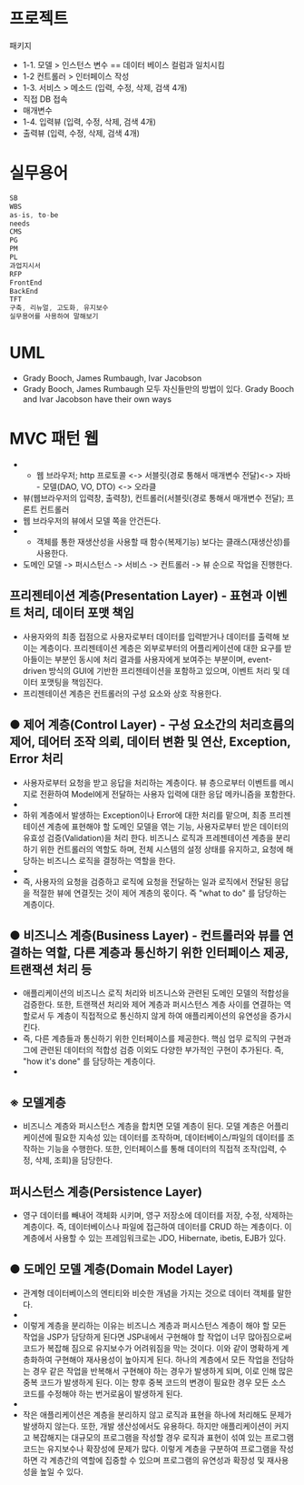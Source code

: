 # 프로젝트
패키지
- 1-1. 모델 > 인스턴스 변수 == 데이터 베이스 컬럼과 일치시킴
- 1-2 컨트롤러 > 인터페이스 작성
- 1-3. 서비스 > 메소드 (입력, 수정, 삭제, 검색 4개)
- 직접 DB 접속
- 매개변수
- 1-4. 입력뷰 (입력, 수정, 삭제, 검색 4개)
- 출력뷰 (입력, 수정, 삭제, 검색 4개)







# 실무용어
```java
SB
WBS
as-is, to-be
needs
CMS
PG
PM 
PL
과업지시서
RFP
FrontEnd
BackEnd
TFT
구축, 리뉴얼, 고도화, 유지보수
실무용어를 사용하여 말해보기
```








# UML 
* Grady Booch, James Rumbaugh,  Ivar Jacobson
* Grady Booch, James Rumbaugh 모두 자신들만의 방법이 있다.
  Grady Booch and Ivar Jacobson have their own ways










# MVC 패턴 웹
- - 웹 브라우저; http 프로토콜 <->   서블릿(경로 통해서 매개변수 전달)<->   자바 -   모델(DAO, VO, DTO) <-> 오라클
- 뷰(웹브라우저의 입력창, 출력창),  컨트롤러(서블릿(경로 통해서 매개변수 전달); 프론트 컨트롤러
- 웹 브라우저의 뷰에서 모델 쪽을 안건든다.
- - 객체를 통한 재생산성을 사용할 때 함수(복제기능) 보다는 클래스(재생산성)를 사용한다.
- 도메인 모델 -> 퍼시스턴스 -> 서비스 -> 컨트롤러 -> 뷰 순으로 작업을 진행한다.

## 프리젠테이션 계층(Presentation Layer) -  표현과 이벤트 처리, 데이터 포맷 책임
 
 *  사용자와의 최종 접점으로 사용자로부터 데이터를 입력받거나 데이터를 출력해 보이는 계층이다. 프리젠테이션 계층은 외부로부터의 어플리케이션에 대한 요구를 받아들이는 부분인 동시에 처리 결과를 사용자에게 보여주는 부분이며, event-driven 방식의 GUI에 기반한 프리젠테이션을 포함하고 있으며, 이벤트 처리 및 데이터 포맷팅을 책임진다.
 *  프리젠테이션 계층은 컨트롤러의 구성 요소와 상호 작용한다.
 
 
## ● 제어 계층(Control Layer) -  구성 요소간의 처리흐름의 제어, 데어터 조작 의뢰, 데이터 변환 및 연산, Exception, Error 처리
 * 사용자로부터 요청을 받고 응답을 처리하는 계층이다. 뷰 층으로부터 이벤트를 메시지로 전환하여 Model에게 전달하는 사용자 입력에 대한 응답 메카니즘을 포함한다.
 *  
 *  하위 계층에서 발생하는 Exception이나 Error에 대한 처리를 맡으며, 최종 프리젠테이션 계층에 표현해야 할 도메인 모델을 엮는 기능, 사용자로부터 받은 데이터의 유효성 검증(Validation)을 처리 한다. 비즈니스 로직과 프레젠테이션 계층을 분리하기 위한 컨트롤러의 역할도 하며, 전체 시스템의 설정 상태를 유지하고, 요청에 해당하는 비즈니스 로직을 결정하는 역할을 한다.
 *  
 *  즉, 사용자의 요청을 검증하고 로직에 요청을 전달하는 일과 로직에서 전달된 응답을 적절한 뷰에 연결짓는 것이 제어 계층의 몫이다. 즉 "what to do" 를 담당하는 계층이다.
 

## ● 비즈니스 계층(Business Layer) - 컨트롤러와 뷰를 연결하는 역할, 다른 계층과 통신하기 위한 인터페이스 제공, 트랜잭션 처리 등
 
 *  애플리케이션의 비즈니스 로직 처리와 비즈니스와 관련된 도메인 모델의 적합성을 검증한다. 또한, 트랜잭션 처리와 제어 계층과 퍼시스턴스 계층 사이를 연결하는 역할로서 두 계층이 직접적으로 통신하지 않게 하여 애플리케이션의 유연성을 증가시킨다.
 *  즉, 다른 계층들과 통신하기 위한 인터페이스를 제공한다. 핵심 업무 로직의 구현과 그에 관련된 데이터의 적합성 검증 이외도 다양한 부가적인 구현이 추가된다. 즉, "how it's done" 를 담당하는 계층이다.
 *  

## ※ 모델계층
 * 비즈니스 계층와 퍼시스턴스 계층을 합치면 모델 계층이 된다. 모델 계층은 어플리케이션에 필요한 지속성 있는 데이터를 조작하며, 데이터베이스/파일의 데이터를 조작하는 기능을 수행한다. 또한, 인터페이스를 통해 데이터의 직접적 조작(입력, 수정, 삭제, 조회)을 담당한다.
 
 
## 퍼시스턴스 계층(Persistence Layer)
 
 *  영구 데이터를 빼내어 객체화 시키며, 영구 저장소에 데이터를 저장, 수정, 삭제하는 계층이다. 즉, 데이터베이스나 파일에 접근하여 데이터를 CRUD 하는 계층이다. 이 계층에서 사용할 수 있는 프레임워크로는 JDO, Hibernate, ibetis, EJB가 있다.
  
 
## ● 도메인 모델 계층(Domain Model Layer)
 
 *  관계형 데이터베이스의 엔티티와 비슷한 개념을 가지는 것으로 데이터 객체를 말한다.
 *  
 *  이렇게 계층을 분리하는 이유는 비즈니스 계층과 퍼시스턴스 계층이 해야 할 모든 작업을 JSP가 담당하게 된다면 JSP내에서 구현해야 할 작업이 너무 많아짐으로써 코드가 복잡해 짐으로 유지보수가 어려워짐을 막는 것이다. 이와 같이 명확하게 계층화하여 구현해야 재사용성이 높아지게 된다. 하나의 계층에서 모든 작업을 전담하는 경우 같은 작업을 반복해서 구현해야 하는 경우가 발생하게 되며, 이로 인해 많은 중복 코드가 발생하게 된다. 이는 향후 중복 코드의 변경이 필요한 경우 모든 소스 코드를 수정해야 하는 번거로움이 발생하게 된다.
 *  
 *  작은 애플리케이션은 계층을 분리하지 않고 로직과 표현을 하나에 처리해도 문제가 발생하지 않는다. 또한, 개발 생산성에서도 유용하다. 하지만 애플리케이션이 커지고 복잡해지는 대규모의 프로그램을 작성할 경우 로직과 표현이 섞여 있는 프로그램 코드는 유지보수나 확장성에 문제가 많다. 이렇게 계층을 구분하여 프로그램을 작성하면 각 계층간의 역할에 집중할 수 있으며 프로그램의 유연성과 확장성 및 재사용성을 높일 수 있다.
